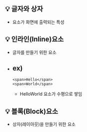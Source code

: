## 💡 글자와 상자
- 요소가 화면에 출력되는 특성
## 💡 인라인(Inline)요소
- 글자를 만들기 위한 요소
- ex)
  - 
  ```
  <span>Hello</span>
  <span>World</span>
  ```
  - HelloWorld 요소가 수평으로 쌓임
  

## 💡 블록(Block)요소
- 상자(레이아웃)을 만들기 위한 요소
